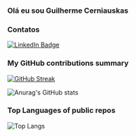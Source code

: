 <h3>Olá eu sou Guilherme Cerniauskas</h3>
<!-- <p>
  <img alt="Java" src="https://img.shields.io/badge/JAVA-f7df1c?style=flat-square&logo=JAVA&logoColor=black" />
</p> -->

<h3>Contatos</h3>
<div id="badges">
  <a href="https://www.linkedin.com/in/guilherme-cerniauskas-360048258/">
    <img src="https://img.shields.io/badge/LinkedIn-blue?style=for-the-badge&logo=linkedin&logoColor=white" alt="LinkedIn Badge"/>
  </a>
</div>

<h3>My GitHub contributions summary</h3>

[![GitHub Streak](https://github-readme-streak-stats.herokuapp.com?user=Guihermee&theme=dark&ring=fb4362&file=fb4362&currStreakNum=fb4362&currStreakLabel=fb4362&hide_border=true)](https://git.io/streak-stats)


![Anurag's GitHub stats](https://github-readme-stats.vercel.app/api?username=Guihermee&theme=dark&show_icons=true)

<h3>Top Languages of public repos</h3>

![Top Langs](https://github-readme-stats.vercel.app/api/top-langs/?username=Guihermee&hide=Python)
